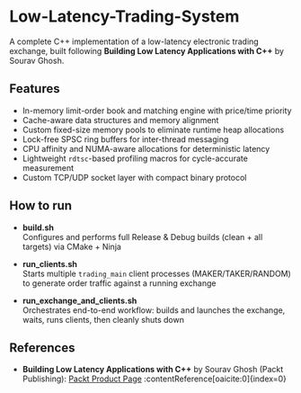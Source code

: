 # Low-Latency-Trading-System

A complete C++ implementation of a low-latency electronic trading exchange, built following **Building Low Latency Applications with C++** by Sourav Ghosh.

## Features

- In-memory limit-order book and matching engine with price/time priority  
- Cache-aware data structures and memory alignment  
- Custom fixed-size memory pools to eliminate runtime heap allocations  
- Lock-free SPSC ring buffers for inter-thread messaging  
- CPU affinity and NUMA-aware allocations for deterministic latency  
- Lightweight `rdtsc`-based profiling macros for cycle-accurate measurement  
- Custom TCP/UDP socket layer with compact binary protocol

## How to run

- **build.sh**  
  Configures and performs full Release & Debug builds (clean + all targets) via CMake + Ninja

- **run_clients.sh**  
  Starts multiple `trading_main` client processes (MAKER/TAKER/RANDOM) to generate order traffic against a running exchange

- **run_exchange_and_clients.sh**  
  Orchestrates end-to-end workflow: builds and launches the exchange, waits, runs clients, then cleanly shuts down


## References

- **Building Low Latency Applications with C++** by Sourav Ghosh (Packt Publishing): [Packt Product Page](https://www.packtpub.com/en-cl/product/building-low-latency-applications-with-c-9781837639359?type=print) :contentReference[oaicite:0]{index=0}  

